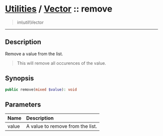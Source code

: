 # [Utilities](util.md) / [Vector](util-Vector.md) :: remove
 > im\util\Vector
____

## Description
Remove a value from the list.

 > This will remove all occurences of the value.  

## Synopsis
```php
public remove(mixed $value): void
```

## Parameters
| Name | Description |
| :--- | :---------- |
| value | A value to remove from the list. |
